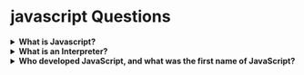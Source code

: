 # javascript Questions

<details><summary><b>What is Javascript?</b></summary>

Javascript is high-level, interpreted programming language, It is primary used for interactive or dynamic web-applications(Frontend), in later days with support of frameworks such as NodeJs, javascript is also able to use in server-side programming(Backend)

- <b>Versatility:</b> Javascript is a multi-purpose programming language, we can use it for Web development, Mobile application development, Server-side(Backend) application, Game application development and more.

- <b>Scripting Language:</b> A script is a sequence of instructions that can be interpreted by a computer or other device to perform a specific task or set of tasks. A scripting language is a programming language that is used to write scripts that can be interpreted by a computer or other device to perform a specific task or set of tasks. Some examples of scripting languages include JavaScript, Python, and Ruby.

- <b>Interpreter Based:</b> Javascript is interpreted based, interpreter will take instruction at a time and executes it where as compiler compiles entire code as a machine code and then runs it

- <b>Event Handling:</b> Event handling is a process of capturing or responding to a particular event in web application, such a button click, keyboard key press, mouse drag etc, event handler (a callback function) will perform a specified action on a particular event occurred

- <b>Light Weight:</b> Javascript is often referred to as a light weight, becaus of its interpreter nature which enables it compile step not needed, syntax is simple and straight forward, javascript runs in browser also so no need of separate environment to run it

- <b>Objects as first-class Citizens:</b> An entity or element of programming language is called first-class citizen when it support operations such as assigning to a variable, modifying, passing as an argument or returning from a function.

- <b>Dynamic Typing:</b> Javascript is a dynamically tying, that means type of a variable is dynamically can be changed during run time depending on the value it holds

</details>

<details><summary><b>What is an Interpreter?</b></summary>

Interpreter is a program that takes the script or code and runs each line at a time without compiling whole program as a compiler,

| Interpreter                                                                                          | Compiler                                                                             |
| ---------------------------------------------------------------------------------------------------- | ------------------------------------------------------------------------------------ |
| Interpreter interprets one line at a time and runs code                                              | Compiler compiles a entire program to machine language and runs that machine code    |
| Since it compile before run the output it is bit faster than the compiler                            | Since it compiles the entire program into machine language, it will run faster       |
| If any there is any error in the code, interpreter will stops interpreting there and give that error | It compiles entire code and gives all the compiler errors without stopping at middle |

</details>

<details><summary><b>Who developed JavaScript, and what was the first name of JavaScript?</b></summary>
Javascript was created by Brendan Eich in September 1995. It was initially called Mocha, then LiveScript, and finally Javascript

</details>
